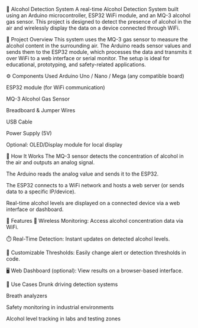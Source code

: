 🍷 Alcohol Detection System
A real-time Alcohol Detection System built using an Arduino microcontroller, ESP32 WiFi module, and an MQ-3 alcohol gas sensor. This project is designed to detect the presence of alcohol in the air and wirelessly display the data on a device connected through WiFi.

📌 Project Overview
This system uses the MQ-3 gas sensor to measure the alcohol content in the surrounding air. The Arduino reads sensor values and sends them to the ESP32 module, which processes the data and transmits it over WiFi to a web interface or serial monitor. The setup is ideal for educational, prototyping, and safety-related applications.

⚙️ Components Used
Arduino Uno / Nano / Mega (any compatible board)

ESP32 module (for WiFi communication)

MQ-3 Alcohol Gas Sensor

Breadboard & Jumper Wires

USB Cable

Power Supply (5V)

Optional: OLED/Display module for local display



🧠 How It Works
The MQ-3 sensor detects the concentration of alcohol in the air and outputs an analog signal.

The Arduino reads the analog value and sends it to the ESP32.

The ESP32 connects to a WiFi network and hosts a web server (or sends data to a specific IP/device).

Real-time alcohol levels are displayed on a connected device via a web interface or dashboard.


📶 Features
📡 Wireless Monitoring: Access alcohol concentration data via WiFi.

⏱️ Real-Time Detection: Instant updates on detected alcohol levels.

🔧 Customizable Thresholds: Easily change alert or detection thresholds in code.

🖥️ Web Dashboard (optional): View results on a browser-based interface.


🚨 Use Cases
Drunk driving detection systems

Breath analyzers

Safety monitoring in industrial environments

Alcohol level tracking in labs and testing zones
